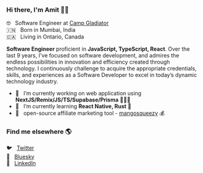 ### Hi there, I'm Amit 👋🏽

🤓  &nbsp; Software Engineer at [Camp Gladiator](https://campgladiator.com/) <br>
🇮🇳  &nbsp; Born in Mumbai, India <br>
🇨🇦  &nbsp; Living in Ontario, Canada

**Software Engineer** proficient in **JavaScript, TypeScript, React**. Over the last 9 years, I've focused on software development, and admires the endless possibilities in innovation and efficiency created through technology. I continuously challenge to acquire the appropriate credentials, skills, and experiences as a Software Developer to excel in today’s dynamic technology industry.  

- 🔭  &nbsp; I’m currently working on web application using **NextJS/Remix/JS/TS/Supabase/Prisma** 👨🏽‍💻
- 🌱  &nbsp; I’m currently learning **React Native, Rust** 🦀
- 🥭  &nbsp; open-source affiliate marketing tool - [mangosqueezy](https://github.com/tapasomlabs/mangosqueezy) 💰

### Find me elsewhere 🌎

🐦  &nbsp; [Twitter](https://twitter.com/amit_mirgal/) <br>
🦋  &nbsp; [Bluesky](https://bsky.app/profile/amirgal.bsky.social) <br>
💼  &nbsp; [LinkedIn](https://www.linkedin.com/in/amit-mirgal/)

